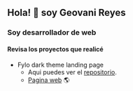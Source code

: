  ## Hola! 👋 soy **Geovani Reyes** 
### Soy desarrollador de web

#### Revisa los proyectos que realicé
- Fylo dark theme landing page
    - Aqui puedes ver el [repositorio](https://github.com/kautukkundan/Awesome-Profile-README-templates).
    - [Pagina web](https://gio2392.github.io/fylo-landing-page/) 🌎

<!--
**Gio2392/Gio2392** is a ✨ _special_ ✨ repository because its `README.md` (this file) appears on your GitHub profile.

Here are some ideas to get you started:

- 🔭 I’m currently working on ...
- 🌱 I’m currently learning ...
- 👯 I’m looking to collaborate on ...
- 🤔 I’m looking for help with ...
- 💬 Ask me about ...
- 📫 How to reach me: ...
- 😄 Pronouns: ...
- ⚡ Fun fact: ...
-->
